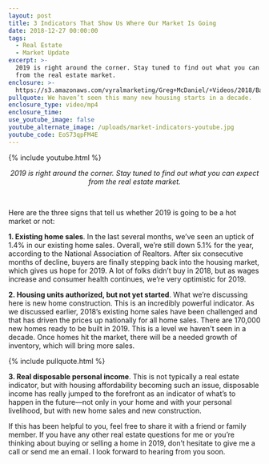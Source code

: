 ```yaml
---
layout: post
title: 3 Indicators That Show Us Where Our Market Is Going
date: 2018-12-27 00:00:00
tags:
  - Real Estate
  - Market Update
excerpt: >-
  2019 is right around the corner. Stay tuned to find out what you can expect
  from the real estate market.
enclosure: >-
  https://s3.amazonaws.com/vyralmarketing/Greg+McDaniel/+Videos/2018/Bay+Area+Real+Estate+Agent+-+3+Indicators+That+Show+Us+Where+Our+Market+Is+Going.mp4
pullquote: We haven’t seen this many new housing starts in a decade.
enclosure_type: video/mp4
enclosure_time:
use_youtube_image: false
youtube_alternate_image: /uploads/market-indicators-youtube.jpg
youtube_code: EoS73qpFM4E
---
```


{% include youtube.html %}

<center><em>2019 is right around the corner. Stay tuned to find out what you can expect from the real estate market.</em></center>

&nbsp;

Here are the three signs that tell us whether 2019 is going to be a hot market or not:

**1. Existing home sales**. In the last several months, we’ve seen an uptick of 1.4% in our existing home sales. Overall, we’re still down 5.1% for the year, according to the National Association of Realtors. After six consecutive months of decline, buyers are finally stepping back into the housing market, which gives us hope for 2019. A lot of folks didn’t buy in 2018, but as wages increase and consumer health continues, we’re very optimistic for 2019.

**2. Housing units authorized, but not yet started**. What we’re discussing here is new home construction. This is an incredibly powerful indicator. As we discussed earlier, 2018’s existing home sales have been challenged and that has driven the prices up nationally for all home sales. There are 170,000 new homes ready to be built in 2019. This is a level we haven't seen in a decade. Once homes hit the market, there will be a needed growth of inventory, which will bring more sales.

{% include pullquote.html %}

**3. Real disposable personal income**. This is not typically a real estate indicator, but with housing affordability becoming such an issue, disposable income has really jumped to the forefront as an indicator of what’s to happen in the future—not only in your home and with your personal livelihood, but with new home sales and new construction.

If this has been helpful to you, feel free to share it with a friend or family member. If you have any other real estate questions for me or you’re thinking about buying or selling a home in 2019, don’t hesitate to give me a call or send me an email. I look forward to hearing from you soon.